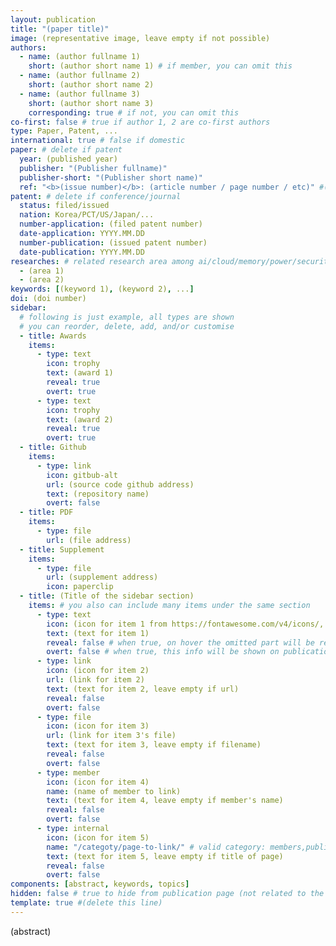 ```yaml
---
layout: publication
title: "(paper title)"
image: (representative image, leave empty if not possible)
authors:
  - name: (author fullname 1)
    short: (author short name 1) # if member, you can omit this
  - name: (author fullname 2)
    short: (author short name 2)
  - name: (author fullname 3)
    short: (author short name 3)
    corresponding: true # if not, you can omit this
co-first: false # true if author 1, 2 are co-first authors
type: Paper, Patent, ...
international: true # false if domestic
paper: # delete if patent
  year: (published year)
  publisher: "(Publisher fullname)"
  publisher-short: "(Publisher short name)"
  ref: "<b>(issue number)</b>: (article number / page number / etc)" #(leave empty if not possible)
patent: # delete if conference/journal
  status: filed/issued
  nation: Korea/PCT/US/Japan/...
  number-application: (filed patent number)
  date-application: YYYY.MM.DD
  number-publication: (issued patent number)
  date-publication: YYYY.MM.DD
researches: # related research area among ai/cloud/memory/power/security
  - (area 1)
  - (area 2)
keywords: [(keyword 1), (keyword 2), ...]
doi: (doi number)
sidebar:
  # following is just example, all types are shown
  # you can reorder, delete, add, and/or customise
  - title: Awards
    items:
      - type: text
        icon: trophy
        text: (award 1)
        reveal: true
        overt: true
      - type: text
        icon: trophy
        text: (award 2)
        reveal: true
        overt: true
  - title: Github
    items: 
      - type: link
        icon: gitbub-alt
        url: (source code github address)
        text: (repository name)
        overt: false
  - title: PDF
    items: 
      - type: file
        url: (file address)
  - title: Supplement
    items: 
      - type: file
        url: (supplement address)
        icon: paperclip
  - title: (Title of the sidebar section)
    items: # you also can include many items under the same section
      - type: text
        icon: (icon for item 1 from https://fontawesome.com/v4/icons/, leave empty if default)
        text: (text for item 1)
        reveal: false # when true, on hover the omitted part will be revealed
        overt: false # when true, this info will be shown on publications page
      - type: link
        icon: (icon for item 2)
        url: (link for item 2)
        text: (text for item 2, leave empty if url)
        reveal: false
        overt: false
      - type: file
        icon: (icon for item 3)
        url: (link for item 3's file)
        text: (text for item 3, leave empty if filename)
        reveal: false
        overt: false
      - type: member
        icon: (icon for item 4)
        name: (name of member to link)
        text: (text for item 4, leave empty if member's name)
        reveal: false
        overt: false
      - type: internal
        icon: (icon for item 5)
        name: "/categoty/page-to-link/" # valid category: members,publications,photos,news,lectures
        text: (text for item 5, leave empty if title of page)
        reveal: false
        overt: false
components: [abstract, keywords, topics]
hidden: false # true to hide from publication page (not related to the lab, etc.)
template: true #(delete this line)
---
```


(abstract)